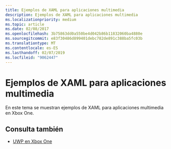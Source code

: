 ```yaml
---
title: Ejemplos de XAML para aplicaciones multimedia
description: Ejemplos de XAML para aplicaciones multimedia
ms.localizationpriority: medium
ms.topic: article
ms.date: 02/08/2017
ms.openlocfilehash: 3b75863dd0a550be4d042b86b11832060ba4880e
ms.sourcegitcommit: e83f30486d899401debc782de891c388ba5fc03b
ms.translationtype: MT
ms.contentlocale: es-ES
ms.lasthandoff: 02/07/2019
ms.locfileid: "9062447"
---
```

# <a name="xaml-samples-for-media-apps"></a>Ejemplos de XAML para aplicaciones multimedia

En este tema se muestran ejemplos de XAML para aplicaciones multimedia en Xbox One.

## <a name="see-also"></a>Consulta también
- [UWP en Xbox One](index.md)
